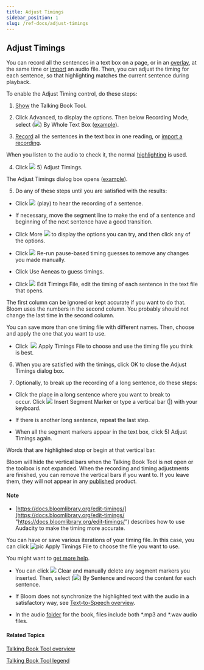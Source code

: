 ```yaml
---
title: Adjust Timings
sidebar_position: 1
slug: /ref-docs/adjust-timings
---
```


## Adjust Timings

You can record all the sentences in a text box on a page, or in an [overlay](../Overlay_Tool/Overlay_Tool_overview.md), at the same time or [import](Import_Recording.md) an audio file. Then, you can adjust the timing for each sentence, so that highlighting matches the current sentence during playback.

To enable the Adjust Timing control, do these steps:

1.  [Show](Show_the_Talking_Book_Tool.md) the Talking Book Tool.
    
2.  Click Advanced, to display the options. Then below Recording Mode, select (![](/ref-docs-assets/images/Tasks/Edit_tasks/Record_Audio/SelectedAdvancedOption.png)) By Whole Text Box ([example](Talking_Book_Tool_Example.md)).
    
3.  [Record](Using_the_Talking_Book_Tool.md) all the sentences in the text box in one reading, or [import a recording](Import_Recording.md).
    

When you listen to the audio to check it, the normal [highlighting](Talking_Book_Tool_legend.md) is used.

4.  Click ![](/ref-docs-assets/images/Tasks/Edit_tasks/Record_Audio/AdjustTiming_button.png) 5) Adjust Timings.
    

The Adjust Timings dialog box opens ([example](../../../User_Interface/Dialog_boxes/Adjust_Timings_dialog_box.md)).

5.  Do any of these steps until you are satisfied with the results:
    

-   Click ![](/ref-docs-assets/images/Tasks/Edit_tasks/Record_Audio/AdjustTiming_Play_Button.png) (play) to hear the recording of a sentence.
    
-   If necessary, move the segment line to make the end of a sentence and beginning of the next sentence have a good transition.
    
-   Click More ![](/ref-docs-assets/images/Tasks/Edit_tasks/Record_Audio/AdjustTiming_More_Button.png) to display the options you can try, and then click any of the options.
    
-   Click ![](/ref-docs-assets/images/Tasks/Edit_tasks/Record_Audio/AdjustTiming_ReRun.png) Re-run pause-based timing guesses to remove any changes you made manually.
    
-   Click Use Aeneas to guess timings. 
    
-   Click ![](/ref-docs-assets/images/Tasks/Edit_tasks/Record_Audio/AdjustTiming_Edit%20Pencil.png) Edit Timings File, edit the timing of each sentence in the text file that opens.
    

The first column can be ignored or kept accurate if you want to do that. Bloom uses the numbers in the second column. You probably should not change the last time in the second column.

You can save more than one timing file with different names. Then, choose and apply the one that you want to use.

-   Click  ![](/ref-docs-assets/images/Tasks/Edit_tasks/Record_Audio/AdjustTiming_Apply.png) Apply Timings File to choose and use the timing file you think is best.
    

6.  When you are satisfied with the timings, click OK to close the Adjust Timings dialog box.
    
7.  Optionally, to break up the recording of a long sentence, do these steps:
    

-   Click the place in a long sentence where you want to break to occur. Click ![](/ref-docs-assets/images/Tasks/Edit_tasks/Record_Audio/InsertSegmentMarker.png) Insert Segment Marker or type a vertical bar (|) with your keyboard.
    
-   If there is another long sentence, repeat the last step.
    
-   When all the segment markers appear in the text box, click 5) Adjust Timings again.
    

Words that are highlighted stop or begin at that vertical bar. 

Bloom will hide the vertical bars when the Talking Book Tool is not open or the toolbox is not expanded. When the recording and timing adjustments are finished, you can remove the vertical bars if you want to. If you leave them, they will not appear in any [published](../../Publish_tasks/Publish_tasks_overview.md) product.

#### Note

-   [https://docs.bloomlibrary.org/edit-timings/](https://docs.bloomlibrary.org/edit-timings/ "https://docs.bloomlibrary.org/edit-timings/") describes how to use Audacity to make the timing more accurate.
    

You can have or save various iterations of your timing file. In this case, you can click ![pic](/ref-docs-assets/images/Tasks/Edit_tasks/Record_Audio/AdjustTiming_Apply.png) Apply Timings File to choose the file you want to use.

You might want to [get more help](../../../Overview/Get_More_Help.md).

-   You can click ![](/ref-docs-assets/images/Tasks/Edit_tasks/Record_Audio/ClearButton.png) Clear and manually delete any segment markers you inserted. Then, select (![](/ref-docs-assets/images/Tasks/Edit_tasks/Record_Audio/SelectedAdvancedOption.png)) By Sentence and record the content for each sentence.
    

-   If Bloom does not synchronize the highlighted text with the audio in a satisfactory way, see [Text-to-Speech overview](../../Advanced_tasks/Text_to_Speech_overview.md).
    
-   In the audio [folder](../../../User_Interface/Tabs/Collections_tab_commands.md) for the book, files include both \*.mp3 and \*.wav audio files.
    

#### Related Topics

[Talking Book Tool overview](Talking_Book_Tool_overview.md)

[Talking Book Tool legend](Talking_Book_Tool_legend.md)